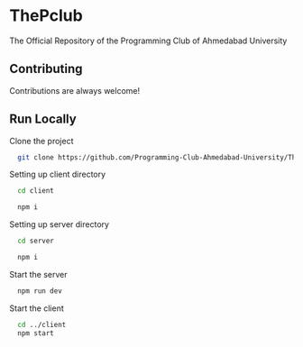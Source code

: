 
# ThePclub
The Official Repository of the Programming Club of Ahmedabad University


## Contributing

Contributions are always welcome!


## Run Locally

Clone the project

```bash
  git clone https://github.com/Programming-Club-Ahmedabad-University/TheProgrammingClub.git
```

Setting up client directory

```bash
  cd client
```
```bash
  npm i
```

Setting up server directory

```bash
  cd server
```

```bash
  npm i
```

Start the server

```bash
  npm run dev
```

Start the client

```bash
  cd ../client
  npm start
```
